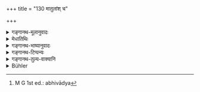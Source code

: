 +++
title = "130 मातुलांश् च"

+++

<details><summary>गङ्गानथ-मूलानुवादः</summary>

One should rise and say ‘here (so and so) I am,’ to such maternal uncles, paternal uncles, fathers-in-law and superiors as happen to be younger.—(130)


ṛtvikśvaśurapitṛṣyamātulānāṃ tu yavīyasāmprasyutthānamanabhivādyāḥ (?)


vittabandhūkarmajātividyāvayāṃsi para?tīyāṃsi,
</details>

<details><summary>मेधातिथिः</summary>

**गुरून्** इति वचननिर्देशान् न य एवात्र गुरुर् उक्तः स एव गृह्यते । किं तर्हि गौतमीय (ग्ध् ६.२०) इव सामान्यशब्दो वित्तादिज्येष्ठवचनः । तान् **यवीयसो** भागिनेयादेः स्ववयोपेक्षया हीनवयसः । **असाव् अहम् इति** स्वं नाम निर्दिश्यते । तत्परश् चाहंशब्दो ऽभ्यनुज्ञायते । एतच् च प्रत्युत्थायागतानां कर्तव्यम् । अभिवादने भोःशब्दप्रयोगो निषिध्यते । उक्तं च गौतमीये "प्रत्युत्तानम् अभिवाद्याः"[^३६४] इति ॥ २.१३० ॥


[^३६४]:
     M G 1st ed.: abhivādya
</details>

<details><summary>गङ्गानथ-भाष्यानुवादः</summary>

The plural number in the word ‘superiors’ indicates that this word does not stand for those superior persons that are mentioned in the present verse; it is meant to be a generic name, standing for persons superior in the point of wealth, etc., as mentioned by Gautama (in 6.20).

These when they are ‘younger’—whose age is lower than that of the nephew, etc.

‘*Here l am*’—indicates the name of the accoster; the term ‘I’ being meant to come after the name.

When the said persons have arrived, one should rise to meet them and accost them in the manner here prescribed. The present direction prohibits the use of the vocative term ‘*bhoḥ*,’ ‘sir,’ in the greeting. Gautama also has said—‘There should be rising to meet; these are not to be saluted.’ (6.9).—(130)
</details>

<details><summary>गङ्गानथ-टिप्पन्यः</summary>

‘*Gurūn*’—‘Superiors, in point of wealth, &c.’ (Medhātithi);—‘those venerable on account of learning and austerities (Kullūka and Rāghavānanda);—‘the husband of a maternal aunt and so forth, but not those more learned than himself’ (Govindarāja);—‘the teacher and the rest’ (Nandana);—‘Subteachers’ (Nārāyaṇa).

*Medhātithi* (p. 133, 1. 27)—‘*Gautamīye*’—This refers to Gautama 6.9,
which reads—

> ṛtvikśvaśurapitṛṣyamātulānāṃ tu yavīyasāmprasyutthānamanabhivādyāḥ (?)

*Ibid*. (p. 133, 1. 28)—‘*Bhāgineyādeḥ*’—See Gautama, 6.20—

> vittabandhūkarmajātividyāvayāṃsi para?tīyāṃsi,

*cf*. also Manu, 2.136.

This verse is quoted in *Vīramitrodaya* (Saṃskāra, p. 456), where it is explained that the term ‘*gurūn*’ stands for those who are possessed of superior learning and other qualifications.
</details>

<details><summary>गङ्गानथ-तुल्य-वाक्यानि</summary>

*Gautama-Dharmasūtra* (6.9).—‘One should rise to welcome the priest, the
father-in-law, the paternal uncle, and the maternal uncle; but they should not be saluted, if they are junior in age.’

*Baudhāyana-Dharmasūtra* (2.46).—‘The priest, the father-in-law, the
paternal uncle and the maternal uncle, when they are junior in age,—one should accost after rising from the seat.’

*Āpastamba-Dharmasūtra* (1.14.11).—‘One should rise and accost,—or
silently embrace—the priest, the father-in-law, the paternal uncle and the maternal uncle, if they are junior in age.’

*Vaśiṣṭha-Smṛti* (13.13)—(reproduces the words of Āpastamba).

*Viṣṇu-Smṛti* (32.4).—‘In the case of the father-in-law, the paternal
uncle and the maternal uncle, if these are junior in age—salutation consists in rising to welcome.’
</details>

<details><summary>Bühler</summary>

130	To his maternal and paternal uncles, fathers-in-law, officiating priests, (and other) venerable persons, he must say, 'I am N. N.,' and rise (to meet them), even though they be younger (than himself).
</details>

